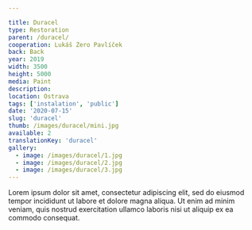 ```yaml
---

title: Duracel
type: Restoration
parent: /duracel/
cooperation: Lukáš Zero Pavlíček
back: Back
year: 2019
width: 3500
height: 5000
media: Paint
description: 
location: Ostrava
tags: ['instalation', 'public']
date: '2020-07-15'
slug: 'duracel'
thumb: /images/duracel/mini.jpg
available: 2
translationKey: 'duracel'
gallery:
  - image: /images/duracel/1.jpg
  - image: /images/duracel/2.jpg
  - image: /images/duracel/3.jpg
---
```

Lorem ipsum dolor sit amet, consectetur adipiscing elit, sed do eiusmod tempor incididunt ut labore et dolore magna aliqua. Ut enim ad minim veniam, quis nostrud exercitation ullamco laboris nisi ut aliquip ex ea commodo consequat.

